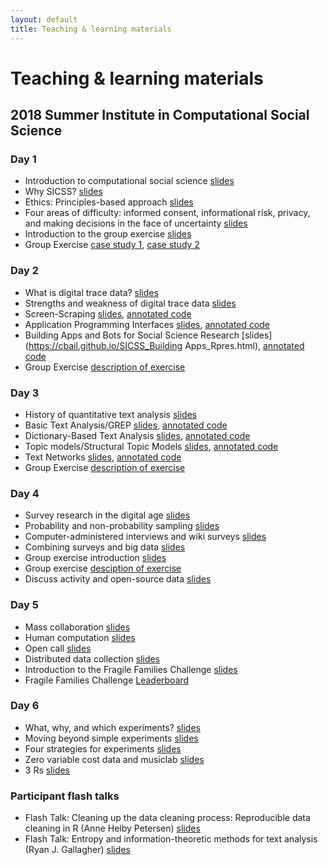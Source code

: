 ```yaml
---
layout: default
title: Teaching & learning materials
---
```


# Teaching & learning materials 
## 2018 Summer Institute in Computational Social Science

### Day 1

- Introduction to computational social science [slides](https://github.com/compsocialscience/summer-institute/blob/master/2018/materials/day1-intro-ethics/02-intro-computational-social-science.pdf)
- Why SICSS? [slides](https://cbail.github.io/Why_SICSS.html)
- Ethics: Principles-based approach [slides](https://github.com/compsocialscience/summer-institute/blob/master/2018/materials/day1-intro-ethics/03-ethics.pdf)
- Four areas of difficulty: informed consent, informational risk, privacy, and making decisions in the face of uncertainty [slides](https://github.com/compsocialscience/summer-institute/blob/master/2018/materials/day1-intro-ethics/04-areas-of-difficulty.pdf)
- Introduction to the group exercise [slides](https://github.com/compsocialscience/summer-institute/blob/master/2018/materials/day1-intro-ethics/05-intro-group-exercise.pdf)
- Group Exercise [case study 1](https://github.com/compsocialscience/summer-institute/blob/master/2018/materials/day1-intro-ethics/ethics_activity.pdf), [case study 2](https://bdes.datasociety.net/wp-content/uploads/2016/10/Patreon-Case-Study.pdf)

### Day 2

- What is digital trace data? [slides](https://cbail.github.io/SICSS_What_is_Digital_Trace.html)
- Strengths and weakness of digital trace data [slides](https://cbail.github.io/SICSS_strengths_weaknesses.html)
- Screen-Scraping [slides](https://cbail.github.io/SICSS_Screenscraping.html), [annotated code](https://cbail.github.io/SICSS_Screenscraping_in_R.html)
- Application Programming Interfaces [slides](https://cbail.github.io/SICSS_APIs.html), [annotated code](https://cbail.github.io/SICSS_APIs_markdown.html)
- Building Apps and Bots for Social Science Research [slides](https://cbail.github.io/SICSS_Building Apps_Rpres.html), [annotated code](https://cbail.github.io/SICSS_Building_Apps_and_Bots_for_Social_Science_Research.html)
- Group Exercise [description of exercise](https://cbail.github.io/SICSS_Group_Exercise_Day_2.html)

### Day 3

- History of quantitative text analysis [slides](https://cbail.github.io/SICSS_History_Quantitative_Text.html)
- Basic Text Analysis/GREP [slides](https://cbail.github.io/SICSS_Basic_Text_Analysis_Slides.html), [annotated code](https://cbail.github.io/SICSS_Basic_Text_Analysis.html)
- Dictionary-Based Text Analysis [slides](https://cbail.github.io/SICSS_Dictionary_Based_Analysis_Slides.html), [annotated code](https://cbail.github.io/SICSS_Dictionary-Based_Text_Analysis.html)
- Topic models/Structural Topic Models [slides](https://cbail.github.io/TopicModelingRpres.html), [annotated code](https://cbail.github.io/SICSS_Topic_Modeling.html)
- Text Networks [slides](https://cbail.github.io/SICSS_Text_Networks_Rpres.html), [annotated code](https://cbail.github.io/SICSS_Text_Networks.html)
- Group Exercise [description of exercise](https://cbail.github.io/SICSS_Group_Exercise_Day_3.html)

### Day 4

- Survey research in the digital age [slides](https://github.com/compsocialscience/summer-institute/blob/master/2018/materials/day4-surveys/01-survey-research-digital-age.pdf)
- Probability and non-probability sampling [slides](https://github.com/compsocialscience/summer-institute/blob/master/2018/materials/day4-surveys/02-nonprobability-sampling.pdf)
- Computer-administered interviews and wiki surveys [slides](https://github.com/compsocialscience/summer-institute/blob/master/2018/materials/day4-surveys/03-computer-administered-interviews.pdf)
- Combining surveys and big data [slides](https://github.com/compsocialscience/summer-institute/blob/master/2018/materials/day4-surveys/04-combining-surveys-and-big-data.pdf)
- Group exercise introduction [slides](https://github.com/compsocialscience/summer-institute/blob/master/2018/materials/day4-surveys/05-intro-to-activity.pdf)
- Group exercise [desciption of exercise](https://github.com/compsocialscience/summer-institute/blob/master/2018/materials/day4-surveys/SICSS_survey_activity_2018.pdf) 
- Discuss activity and open-source data [slides](https://github.com/compsocialscience/summer-institute/blob/master/2018/materials/day4-surveys/06-intro-to-open-sourcing-data.pdf)

### Day 5

- Mass collaboration [slides](https://github.com/compsocialscience/summer-institute/blob/master/2018/materials/day5-mass-collaboration/01-mass-collaboration.pdf)
- Human computation [slides](https://github.com/compsocialscience/summer-institute/blob/master/2018/materials/day5-mass-collaboration/02-human-computation.pdf)
- Open call [slides](https://github.com/compsocialscience/summer-institute/blob/master/2018/materials/day5-mass-collaboration/03-open-call.pdf)
- Distributed data collection [slides](https://github.com/compsocialscience/summer-institute/blob/master/2018/materials/day5-mass-collaboration/04-distributed-data-collection.pdf)
- Introduction to the Fragile Families Challenge [slides](https://github.com/compsocialscience/summer-institute/blob/master/2018/materials/day5-mass-collaboration/05-ffchallenge_getting_started.pdf)
- Fragile Families Challenge [Leaderboard](https://codalab.fragilefamilieschallenge.org/competitions/23) 

### Day 6

- What, why, and which experiments? [slides](https://github.com/compsocialscience/summer-institute/blob/master/2018/materials/day6-experiments/01-what-why-which-experiments.pdf)
- Moving beyond simple experiments [slides](https://github.com/compsocialscience/summer-institute/blob/master/2018/materials/day6-experiments/02-moving-beyond-simple-experiments.pdf)
- Four strategies for experiments [slides](https://github.com/compsocialscience/summer-institute/blob/master/2018/materials/day6-experiments/03-making-it-happen.pdf)
- Zero variable cost data and musiclab [slides](https://github.com/compsocialscience/summer-institute/blob/master/2018/materials/day6-experiments/04-zero-variable-cost.pdf)
- 3 Rs [slides](https://github.com/compsocialscience/summer-institute/blob/master/2018/materials/day6-experiments/05-three-rs.pdf)

### Participant flash talks

- Flash Talk: Cleaning up the data cleaning process: Reproducible data cleaning in R (Anne Helby Petersen) [slides](https://github.com/compsocialscience/summer-institute/tree/master/2018/materials/flash-talks/annehelbypetersen_datamaid_slides.pdf)
- Flash Talk: Entropy and information-theoretic methods for text analysis (Ryan J. Gallagher) [slides](https://github.com/compsocialscience/summer-institute/tree/master/2018/materials/flash-talks/2018-SICSS-InfoTheoryTextAnalysis-Gallagher.pdf)

